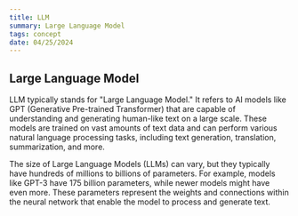 ```yaml
---
title: LLM
summary: Large Language Model
tags: concept
date: 04/25/2024
---
```


## Large Language Model

LLM typically stands for "Large Language Model." It refers to AI models like GPT (Generative Pre-trained Transformer) that are capable of understanding and generating human-like text on a large scale. These models are trained on vast amounts of text data and can perform various natural language processing tasks, including text generation, translation, summarization, and more.

The size of Large Language Models (LLMs) can vary, but they typically have hundreds of millions to billions of parameters. For example, models like GPT-3 have 175 billion parameters, while newer models might have even more. These parameters represent the weights and connections within the neural network that enable the model to process and generate text.